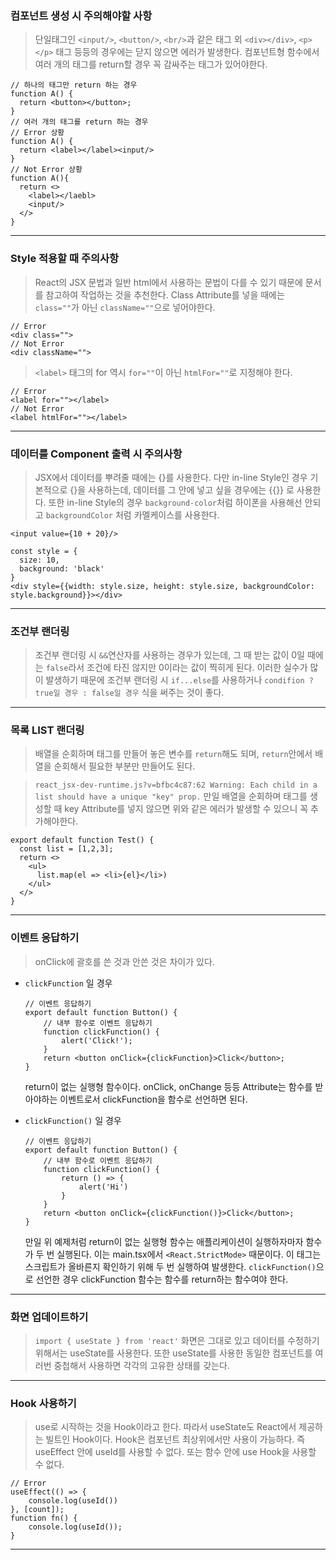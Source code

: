 ### 컴포넌트 생성 시 주의해야할 사항

> 단일태그인 `<input/>`, `<button/>`, `<br/>`과 같은 태그 외 `<div></div>`, `<p></p>` 태그 등등의 경우에는 닫지 않으면 에러가 발생한다.
> 컴포넌트형 함수에서 여러 개의 태그를 return할 경우 꼭 감싸주는 태그가 있어야한다.

```
// 하나의 태그만 return 하는 경우
function A() {
  return <button></button>;
}
// 여러 개의 태그를 return 하는 경우
// Error 상황
function A() {
  return <label></label><input/>
}
// Not Error 상황
function A(){
  return <>
    <label></laebl>
    <input/>
  </>
}
```

---

### Style 적용할 때 주의사항

> React의 JSX 문법과 일반 html에서 사용하는 문법이 다를 수 있기 때문에 문서를 참고하여 작업하는 것을 추천한다.
> Class Attribute를 넣을 때에는 `class=""`가 아닌 `className=""`으로 넣어야한다.

```
// Error
<div class="">
// Not Error
<div className="">
```

> `<label>` 태그의 for 역시 `for=""`이 아닌 `htmlFor=""`로 지정해야 한다.

```
// Error
<label for=""></label>
// Not Error
<label htmlFor=""></label>
```

---

### 데이터를 Component 출력 시 주의사항

> JSX에서 데이터를 뿌려줄 때에는 {}를 사용한다. 다만 in-line Style인 경우 기본적으로 {}을 사용하는데, 데이터를 그 안에 넣고 싶을 경우에는 {{}} 로 사용한다. 또한 in-line Style의 경우 `background-color`처럼 하이폰을 사용해선 안되고 `backgroundColor` 처럼 카멜케이스를 사용한다.

```
<input value={10 + 20}/>

const style = {
  size: 10,
  background: 'black'
}
<div style={{width: style.size, height: style.size, backgroundColor: style.background}}></div>
```

---

### 조건부 랜더링

> 조건부 랜더링 시 `&&`연산자를 사용하는 경우가 있는데, 그 때 받는 값이 0일 때에는 `false`라서 조건에 타진 않지만 0이라는 값이 찍히게 된다. 이러한 실수가 많이 발생하기 때문에 조건부 랜더링 시 `if...else`를 사용하거나 `condifion ? true일 경우 : false일 경우` 식을 써주는 것이 좋다.

---

### 목록 LIST 랜더링

> 배열을 순회하며 태그를 만들어 놓은 변수를 `return`해도 되며, `return`안에서 배열을 순회해서 필요한 부분만 만들어도 된다.

> `react_jsx-dev-runtime.js?v=bfbc4c87:62 Warning: Each child in a list should have a unique "key" prop.` 만일 배열을 순회하며 태그를 생성할 때 key Attribute를 넣지 않으면 위와 같은 에러가 발생할 수 있으니 꼭 추가해야한다.

```
export default function Test() {
  const list = [1,2,3];
  return <>
    <ul>
      list.map(el => <li>{el}</li>)
    </ul>
  </>
}
```

---

### 이벤트 응답하기

> onClick에 괄호를 쓴 것과 안쓴 것은 차이가 있다.

-   `clickFunction` 일 경우

    ```
    // 이벤트 응답하기
    export default function Button() {
        // 내부 함수로 이벤트 응답하기
        function clickFunction() {
            alert('Click!');
        }
        return <button onClick={clickFunction}>Click</button>;
    }

    ```

    return이 없는 실행형 함수이다. onClick, onChange 등등 Attribute는 함수를 받아야하는 이벤트로서 clickFunction을 함수로 선언하면 된다.

-   `clickFunction()` 일 경우

    ```
    // 이벤트 응답하기
    export default function Button() {
        // 내부 함수로 이벤트 응답하기
        function clickFunction() {
            return () => {
                alert('Hi')
            }
        }
        return <button onClick={clickFunction()}>Click</button>;
    }

    ```

    만일 위 예제처럼 return이 없는 실행형 함수는 애플리케이션이 실행하자마자 함수가 두 번 실행된다. 이는 main.tsx에서 `<React.StrictMode>` 때문이다. 이 태그는 스크립트가 올바른지 확인하기 위해 두 번 실행하여 발생한다.
    `clickFunction()`으로 선언한 경우 clickFunction 함수는 함수를 return하는 함수여야 한다.

---

### 화면 업데이트하기

> `import { useState } from 'react'`
> 화면은 그대로 있고 데이터를 수정하기 위해서는 useState를 사용한다.
> 또한 useState를 사용한 동일한 컴포넌트를 여러번 중첩해서 사용하면 각각의 고유한 상태를 갖는다.

---

### Hook 사용하기

> use로 시작하는 것을 Hook이라고 한다. 따라서 useState도 React에서 제공하는 빌트인 Hook이다. Hook은 컴포넌트 최상위에서만 사용이 가능하다. 즉 useEffect 안에 useId를 사용할 수 없다. 또는 함수 안에 use Hook을 사용할 수 없다.

```
// Error
useEffect(() => {
    console.log(useId())
}, [count]);
function fn() {
    console.log(useId());
}
```

---
